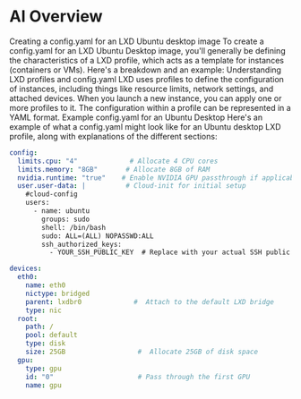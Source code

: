 # AI Overview

Creating a config.yaml for an LXD Ubuntu desktop image
To create a config.yaml for an LXD Ubuntu Desktop image, you'll generally be defining the characteristics of a LXD profile, which acts as a template for instances (containers or VMs). Here's a breakdown and an example:
Understanding LXD profiles and config.yaml
LXD uses profiles to define the configuration of instances, including things like resource limits, network settings, and attached devices. When you launch a new instance, you can apply one or more profiles to it. The configuration within a profile can be represented in a YAML format.
Example config.yaml for an Ubuntu Desktop
Here's an example of what a config.yaml might look like for an Ubuntu desktop LXD profile, along with explanations of the different sections:

```yaml
config:
  limits.cpu: "4"             # Allocate 4 CPU cores
  limits.memory: "8GB"       # Allocate 8GB of RAM
  nvidia.runtime: "true"    # Enable NVIDIA GPU passthrough if applicable
  user.user-data: |          # Cloud-init for initial setup
    #cloud-config
    users:
      - name: ubuntu
        groups: sudo
        shell: /bin/bash
        sudo: ALL=(ALL) NOPASSWD:ALL
        ssh_authorized_keys:
          - YOUR_SSH_PUBLIC_KEY  # Replace with your actual SSH public key

devices:
  eth0:
    name: eth0
    nictype: bridged
    parent: lxdbr0             #  Attach to the default LXD bridge
    type: nic
  root:
    path: /
    pool: default
    type: disk
    size: 25GB                  #  Allocate 25GB of disk space
  gpu:
    type: gpu
    id: "0"                     # Pass through the first GPU
    name: gpu
```
